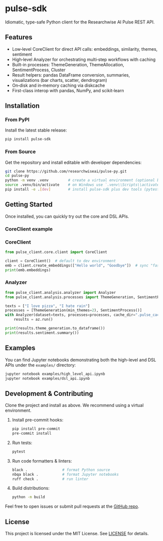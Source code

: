 # pulse-sdk
Idiomatic, type-safe Python client for the Researchwise AI Pulse REST API.

## Features
- Low‑level CoreClient for direct API calls: embeddings, similarity, themes, sentiment
- High‑level Analyzer for orchestrating multi‑step workflows with caching
- Built-in processes: ThemeGeneration, ThemeAllocation, SentimentProcess, Cluster
- Result helpers: pandas DataFrame conversion, summaries, visualizations (bar charts, scatter, dendrogram)
- On‑disk and in‑memory caching via diskcache
- First-class interop with pandas, NumPy, and scikit‑learn

## Installation

### From PyPI
Install the latest stable release:
```bash
pip install pulse-sdk
```

### From Source
Get the repository and install editable with developer dependencies:
```bash
git clone https://github.com/researchwiseai/pulse-py.git
cd pulse-py
python -m venv .venv         # create a virtual environment (optional but recommended)
source .venv/bin/activate    # on Windows use `.venv\\Scripts\\activate`
pip install -e .[dev]        # install pulse-sdk plus dev tools (pytest, black, ruff, etc.)
```

## Getting Started

Once installed, you can quickly try out the core and DSL APIs.

### CoreClient example
### CoreClient
```python
from pulse_client.core.client import CoreClient

client = CoreClient()  # default to dev environment
emb = client.create_embeddings(["Hello world", "Goodbye"])  # sync "fast" call
print(emb.embeddings)
```

### Analyzer
```python
from pulse_client.analysis.analyzer import Analyzer
from pulse_client.analysis.processes import ThemeGeneration, SentimentProcess

texts = ["I love pizza", "I hate rain"]
processes = [ThemeGeneration(min_themes=2), SentimentProcess()]
with Analyzer(dataset=texts, processes=processes, cache_dir=".pulse_cache") as az:
    results = az.run()

print(results.theme_generation.to_dataframe())
print(results.sentiment.summary())
```

## Examples
You can find Jupyter notebooks demonstrating both the high-level and DSL APIs under the `examples/` directory:
```bash
jupyter notebook examples/high_level_api.ipynb
jupyter notebook examples/dsl_api.ipynb
```

## Development & Contributing
Clone the project and install as above.  We recommend using a virtual environment.

1. Install pre-commit hooks:
   ```bash
   pip install pre-commit
   pre-commit install
   ```
2. Run tests:
   ```bash
   pytest
   ```
3. Run code formatters & linters:
   ```bash
   black .                # format Python source
   nbqa black .           # format Jupyter notebooks
   ruff check .           # run linter
   ```
4. Build distributions:
   ```bash
   python -m build
   ```

Feel free to open issues or submit pull requests at the [GitHub repo](https://github.com/researchwiseai/pulse-py).

## License
This project is licensed under the MIT License. See [LICENSE](LICENSE) for details.

